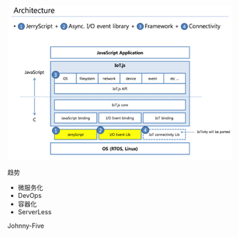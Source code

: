 
![IoT.js 架构](./images/iotjs-arch.png)

趋势

 - 微服务化
 - DevOps
 - 容器化
 - ServerLess
 
 
 
 Johnny-Five
